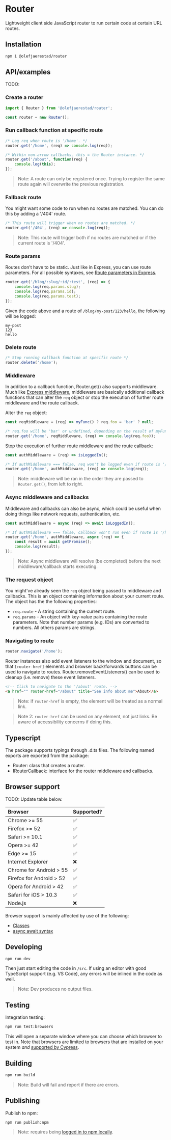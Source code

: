 # Router
Lightweight client side JavaScript router to run certain code at certain URL routes.

## Installation
```bash
npm i @olefjaerestad/router
```

## API/examples
TODO:

### Create a router
```javascript
import { Router } from '@olefjaerestad/router';

const router = new Router();
```

### Run callback function at specific route
```javascript
/* Log req when route is '/home'. */
router.get('/home', (req) => console.log(req));

/* Within non-arrow callbacks, this = the Router instance. */
router.get('/about', function(req) {
	console.log(this);
});
```

> Note: A route can only be registered once. Trying to register the same route again will overwrite the previous registration.

### Fallback route
You might want some code to run when no routes are matched. You can do this by adding a '/404' route.

```javascript
/* This route will trigger when no routes are matched. */
router.get('/404', (req) => console.log(req));
```

> Note: This route will trigger both if no routes are matched or if the current route is '/404'.

### Route params
Routes don't have to be static. Just like in Express, you can use route parameters. For all possible syntaxes, see [Route parameters in Express](https://expressjs.com/tr/guide/routing.html#route-parameters).

```javascript
router.get('/blog/:slug/:id/:test', (req) => {
	console.log(req.params.slug);
	console.log(req.params.id);
	console.log(req.params.test);
});
```

Given the code above and a route of `/blog/my-post/123/hello`, the following will be logged:

```
my-post
123
hello
```

### Delete route
```javascript
/* Stop running callback function at specific route */
router.delete('/home');
```

### Middleware
In addition to a callback function, Router.get() also supports middleware. Much like [Express middleware](https://expressjs.com/en/guide/using-middleware.html), middleware are basically additional callback functions that can alter the `req` object or stop the execution of further route middleware and the route callback.

Alter the `req` object:
```javascript
const reqMiddleware = (req) => myFunc() ? req.foo = 'bar' ? null;

/* req.foo will be 'bar' or undefined, depending on the result of myFunc(). */
router.get('/home', reqMiddleware, (req) => console.log(req.foo));
```

Stop the execution of further route middleware and the route callback:
```javascript
const authMiddleware = (req) => isLoggedIn();

/* If authMiddleware === false, req won't be logged even if route is '/home'. */
router.get('/home', authMiddleware, (req) => console.log(req));
```

> Note: middleware will be ran in the order they are passed to `Router.get()`, from left to right.

### Async middleware and callbacks
Middleware and callbacks can also be async, which could be useful when doing things like network requests, authentication, etc.

```javascript
const authMiddleware = async (req) => await isLoggedIn();

/* If authMiddleware === false, callback won't run even if route is '/home'. */
router.get('/home', authMiddleware, async (req) => {
	const result = await getPromise();
	console.log(result);
});
```

> Note: Async middleware will resolve (be completed) before the next middleware/callback starts executing.

### The request object
You might've already seen the `req` object being passed to middleware and callbacks. This is an object containing information about your current route. The object has the the following properties:
- `req.route` - A string containing the current route.
- `req.params` - An object with key-value pairs containing the route parameters. Note that number params (e.g. IDs) are converted to numbers. All others params are strings.

### Navigating to route
```javascript
router.navigate('/home');
```

Router instances also add event listeners to the window and document, so that `[router-href]` elements and browser back/forwards buttons can be used to navigate to routes. Router.removeEventListeners() can be used to cleanup (i.e. remove) these event listeners.

```html
<!-- Click to navigate to the '/about' route. -->
<a href="" router-href="/about" title="See info about me">About</a>
```

> Note: if `router-href` is empty, the element will be treated as a normal link.

> Note 2: `router-href` can be used on any element, not just links. Be aware of accessibility concerns if doing this.

## Typescript
The package supports typings through .d.ts files. The following named exports are exported from the package:
- Router: class that creates a router.
- IRouterCallback: interface for the router middleware and callbacks.

## Browser support
TODO: Update table below.

| Browser                  | Supported? |
| :--                      | :--        |
| Chrome >= 55             | ✅         |
| Firefox >= 52            | ✅         |
| Safari >= 10.1           | ✅         |
| Opera >= 42              | ✅         |
| Edge >= 15               | ✅         |
| Internet Explorer        | ❌         |
| Chrome for Android > 55  | ✅         |
| Firefox for Android > 52 | ✅         |
| Opera for Android > 42   | ✅         |
| Safari for iOS > 10.3    | ✅         |
| Node.js                  | ❌         |

Browser support is mainly affected by use of the following:
- [Classes](https://developer.mozilla.org/en-US/docs/Web/JavaScript/Reference/Classes)
- [async await syntax](https://developer.mozilla.org/en-US/docs/Web/JavaScript/Reference/Statements/async_function)

## Developing
```bash
npm run dev
```

Then just start editing the code in `/src`. If using an editor with good TypeScript support (e.g. VS Code), any errors will be inlined in the code as well.

> Note: Dev produces no output files.

## Testing
Integration testing:

```bash
npm run test:browsers
```

This will open a separate window where you can choose which browser to test in. Note that browsers are limited to browsers that are installed on your system _and_ [supported by Cypress](https://docs.cypress.io/guides/guides/launching-browsers.html#Browsers).

## Building
```bash
npm run build
```

> Note: Build will fail and report if there are errors.

## Publishing
Publish to npm:

```bash
npm run publish:npm
```

> Note: requires being [logged in to npm locally](https://docs.npmjs.com/cli/adduser).
